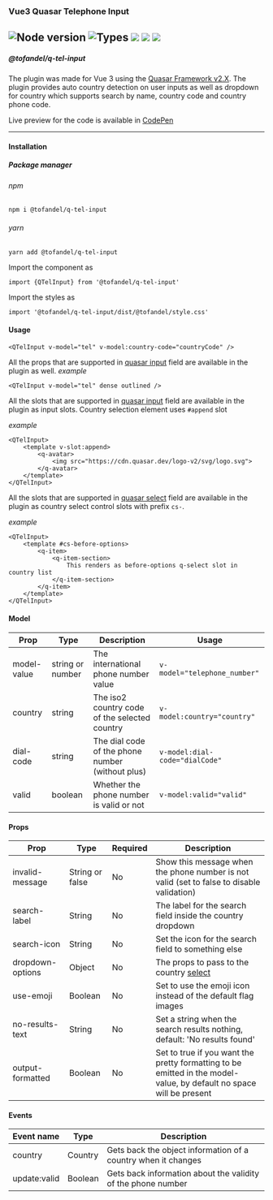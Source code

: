 ### Vue3 Quasar Telephone Input

## ![Node version](https://img.shields.io/node/v/@tofandel/q-tel-input.svg?style=flat) ![Types](https://badgen.net/badge/types/included/green) [![](https://data.jsdelivr.com/v1/package/npm/@tofandel/q-tel-input/badge)](https://www.jsdelivr.com/package/npm/@tofandel/q-tel-input) [![](https://badgen.net/badge/github/q-tel-input/blue?icon=github)](https://github.com/Tofandel/q-tel-input) [![](https://badgen.net/badge/npm/%40tofandel%2Fq-tel-input/blue?icon=npm)](https://www.npmjs.com/package/@tofandel/q-tel-input)

##### @tofandel/q-tel-input

The plugin was made for Vue 3 using the [Quasar Framework v2.X](https://quasar.dev/). The plugin provides auto country
detection on user inputs as well as dropdown for country which supports search by name, country code and country phone
code.

Live preview for the code is available in [CodePen](https://codepen.io/tofandel-the-typescripter/pen/LYoppqM)

---

#### Installation

##### Package manager

###### npm

```
npm i @tofandel/q-tel-input
```

###### yarn

```
yarn add @tofandel/q-tel-input
```

Import the component as

```
import {QTelInput} from '@tofandel/q-tel-input'
```

Import the styles as

```
import '@tofandel/q-tel-input/dist/@tofandel/style.css'
```

#### Usage

```
<QTelInput v-model="tel" v-model:country-code="countryCode" />
```

All the props that are supported in [quasar input](https://quasar.dev/vue-components/input) field are available in the
plugin as well.
_example_

```
<QTelInput v-model="tel" dense outlined />
```

All the slots that are supported in [quasar input](https://quasar.dev/vue-components/input) field are available in the
plugin as input slots. Country selection element uses `#append` slot

_example_

```
<QTelInput>
    <template v-slot:append>
        <q-avatar>
            <img src="https://cdn.quasar.dev/logo-v2/svg/logo.svg">
        </q-avatar>
    </template>
</QTelInput>
```

All the slots that are supported in [quasar select](https://quasar.dev/vue-components/select) field are available in the
plugin as country select control slots with prefix `cs-`.

_example_

```
<QTelInput>
    <template #cs-before-options>
        <q-item>
            <q-item-section>
                This renders as before-options q-select slot in country list
            </q-item-section>
        </q-item>
    </template>
</QTelInput>
```

#### Model

| Prop        | Type             | Description                                      | Usage                          |
|-------------|------------------|--------------------------------------------------|--------------------------------|
| model-value | string or number | The international phone number value             | `v-model="telephone_number"`   |
| country     | string           | The iso2 country code of the selected country    | `v-model:country="country"`    |
| dial-code   | string           | The dial code of the phone number (without plus) | `v-model:dial-code="dialCode"` |
| valid       | boolean          | Whether the phone number is valid or not         | `v-model:valid="valid"`        |

#### Props

| Prop             | Type            | Required | Description                                                                                                         |
|------------------|-----------------|----------|---------------------------------------------------------------------------------------------------------------------|
| invalid-message  | String or false | No       | Show this message when the phone number is not valid (set to false to disable validation)                           |
| search-label     | String          | No       | The label for the search field inside the country dropdown                                                          |
| search-icon      | String          | No       | Set the icon for the search field to something else                                                                 |
| dropdown-options | Object          | No       | The props to pass to the country [select](https://quasar.dev/vue-components/select)                                 |
| use-emoji        | Boolean         | No       | Set to use the emoji icon instead of the default flag images                                                        |
| no-results-text  | String          | No       | Set a string when the search results nothing, default: 'No results found'                                           |
| output-formatted | Boolean         | No       | Set to true if you want the pretty formatting to be emitted in the model-value, by default no space will be present |

#### Events

| Event name   | Type    | Description                                                   |
|--------------|---------|---------------------------------------------------------------|
| country      | Country | Gets back the object information of a country when it changes |
| update:valid | Boolean | Gets back information about the validity of the phone number  |
